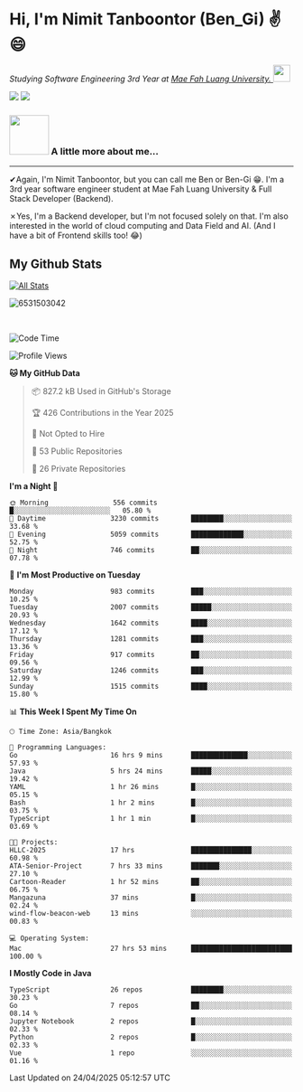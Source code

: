 # Hi, I'm Nimit Tanboontor (Ben_Gi) ✌😄
<p><em>Studying Software Engineering 3rd Year at <a href="https://en.mfu.ac.th/home.html"> Mae Fah Luang University.
</a><img src="https://media.giphy.com/media/WUlplcMpOCEmTGBtBW/giphy.gif" width="30"> </em></p>


[![](https://img.shields.io/badge/linkedin-%230077B5.svg?style=for-the-badge&logo=linkedin)]([https://www.linkedin.com/in/thanaphoom-babparn/](https://www.linkedin.com/in/nimit-tanbooutor-798139246/))
[![](https://img.shields.io/badge/Medium-12100E?style=for-the-badge&logo=medium&logoColor=white)](https://medium.com/@nimittanbooutor)

### <img src="https://media.giphy.com/media/VgCDAzcKvsR6OM0uWg/giphy.gif" width="70"> A little more about me...  

<hr> <!-- Horizontal line -->

&#10004;Again, I'm Nimit Tanboontor, but you can call me Ben or Ben-Gi 😁. I'm a 3rd year software engineer student at Mae Fah Luang University & Full Stack Developer (Backend).

&#10007;Yes, I'm a Backend developer, but I'm not focused solely on that. I'm also interested in the world of cloud computing and Data Field and AI. (And I have a bit of Frontend skills too! 😂)


## My Github Stats

[![All Stats](https://github-readme-stats.vercel.app/api?username=6531503042&show_icons=true&theme=algolia)](https://github.com/6531503042)

<p><img align="center" src="https://github-readme-streak-stats.herokuapp.com/?user=6531503042&" alt="6531503042" /></p>

<br />


<!--START_SECTION:waka-->
![Code Time](http://img.shields.io/badge/Code%20Time-490%20hrs%2041%20mins-blue)

![Profile Views](http://img.shields.io/badge/Profile%20Views-6-blue)

**🐱 My GitHub Data** 

> 📦 827.2 kB Used in GitHub's Storage 
 > 
> 🏆 426 Contributions in the Year 2025
 > 
> 🚫 Not Opted to Hire
 > 
> 📜 53 Public Repositories 
 > 
> 🔑 26 Private Repositories 
 > 
**I'm a Night 🦉** 

```text
🌞 Morning                556 commits         █░░░░░░░░░░░░░░░░░░░░░░░░   05.80 % 
🌆 Daytime                3230 commits        ████████░░░░░░░░░░░░░░░░░   33.68 % 
🌃 Evening                5059 commits        █████████████░░░░░░░░░░░░   52.75 % 
🌙 Night                  746 commits         ██░░░░░░░░░░░░░░░░░░░░░░░   07.78 % 
```
📅 **I'm Most Productive on Tuesday** 

```text
Monday                   983 commits         ███░░░░░░░░░░░░░░░░░░░░░░   10.25 % 
Tuesday                  2007 commits        █████░░░░░░░░░░░░░░░░░░░░   20.93 % 
Wednesday                1642 commits        ████░░░░░░░░░░░░░░░░░░░░░   17.12 % 
Thursday                 1281 commits        ███░░░░░░░░░░░░░░░░░░░░░░   13.36 % 
Friday                   917 commits         ██░░░░░░░░░░░░░░░░░░░░░░░   09.56 % 
Saturday                 1246 commits        ███░░░░░░░░░░░░░░░░░░░░░░   12.99 % 
Sunday                   1515 commits        ████░░░░░░░░░░░░░░░░░░░░░   15.80 % 
```


📊 **This Week I Spent My Time On** 

```text
🕑︎ Time Zone: Asia/Bangkok

💬 Programming Languages: 
Go                       16 hrs 9 mins       ██████████████░░░░░░░░░░░   57.93 % 
Java                     5 hrs 24 mins       █████░░░░░░░░░░░░░░░░░░░░   19.42 % 
YAML                     1 hr 26 mins        █░░░░░░░░░░░░░░░░░░░░░░░░   05.15 % 
Bash                     1 hr 2 mins         █░░░░░░░░░░░░░░░░░░░░░░░░   03.75 % 
TypeScript               1 hr 1 min          █░░░░░░░░░░░░░░░░░░░░░░░░   03.69 % 

🐱‍💻 Projects: 
HLLC-2025                17 hrs              ███████████████░░░░░░░░░░   60.98 % 
ATA-Senior-Project       7 hrs 33 mins       ███████░░░░░░░░░░░░░░░░░░   27.10 % 
Cartoon-Reader           1 hr 52 mins        ██░░░░░░░░░░░░░░░░░░░░░░░   06.75 % 
Mangazuna                37 mins             █░░░░░░░░░░░░░░░░░░░░░░░░   02.24 % 
wind-flow-beacon-web     13 mins             ░░░░░░░░░░░░░░░░░░░░░░░░░   00.83 % 

💻 Operating System: 
Mac                      27 hrs 53 mins      █████████████████████████   100.00 % 
```

**I Mostly Code in Java** 

```text
TypeScript               26 repos            ████████░░░░░░░░░░░░░░░░░   30.23 % 
Go                       7 repos             ██░░░░░░░░░░░░░░░░░░░░░░░   08.14 % 
Jupyter Notebook         2 repos             █░░░░░░░░░░░░░░░░░░░░░░░░   02.33 % 
Python                   2 repos             █░░░░░░░░░░░░░░░░░░░░░░░░   02.33 % 
Vue                      1 repo              ░░░░░░░░░░░░░░░░░░░░░░░░░   01.16 % 
```




 Last Updated on 24/04/2025 05:12:57 UTC
<!--END_SECTION:waka-->
